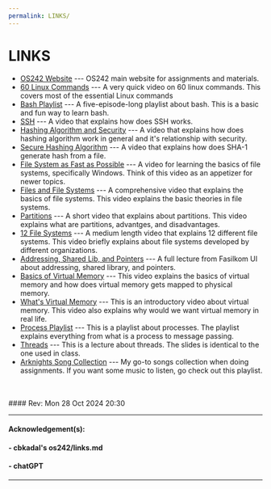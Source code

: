 ```yaml
---
permalink: LINKS/
---
```


# LINKS

- [OS242 Website](https://os.vlsm.org/) --- OS242 main website for assignments and materials.
- [60 Linux Commands](https://www.youtube.com/watch?v=gd7BXuUQ91w&list=WL&index=1) --- A very quick video on 60 linux commands. This covers most of the essential Linux commands
- [Bash Playlist](https://youtube.com/playlist?list=PLIhvC56v63IKioClkSNDjW7iz-6TFvLwS&si=uRHWw1Bd3HW-izdy) --- A five-episode-long playlist about bash. This is a basic and fun way to learn bash.
- [SSH](https://www.youtube.com/watch?v=ORcvSkgdA58) --- A video that explains how does SSH works.
- [Hashing Algorithm and Security](https://www.youtube.com/watch?v=b4b8ktEV4Bg) --- A video that explains how does hashing algorithm work in general and it's relationship with security.
- [Secure Hashing Algorithm](https://www.youtube.com/watch?v=DMtFhACPnTY) --- A video that explains how does SHA-1 generate hash from a file.
- [File System as Fast as Possible](https://www.youtube.com/watch?v=BV0-EPUYuQc) --- A video for learning the basics of file systems, specifically Windows. Think of this video as an appetizer for newer topics.
- [Files and File Systems](https://www.youtube.com/watch?v=KN8YgJnShPM&list=WL&index=3) --- A comprehensive video that explains the basics of file systems. This video explains the basic theories in file systems.
- [Partitions](https://www.youtube.com/watch?v=AeUM4kR67XQ&list=WL&index=2) --- A short video that explains about partitions. This video explains what are partitions, advantges, and disadvantages.
- [12 File Systems](https://www.youtube.com/watch?v=_h30HBYxtws&list=WL&index=1) --- A medium length video that explains 12 different file systems. This video briefly explains about file systems developed by different organizations.
- [Addressing, Shared Lib, and Pointers](https://www.youtube.com/watch?v=aQgyZGd1MhY) --- A full lecture from Fasilkom UI about addressing, shared library, and pointers.
- [Basics of Virtual Memory](https://www.youtube.com/watch?v=8yO2FBBfaB0) --- This video explains the basics of virtual memory and how does virtual memory gets mapped to physical memory.
- [What's Virtual Memory](https://youtu.be/5lFnKYCZT5o?si=CFanGIf_UpTcHWCt) --- This is an introductory video about virtual memory. This video also explains why would we want virtual memory in real life.
- [Process Playlist](https://www.youtube.com/playlist?list=PLBlnK6fEyqRgKl0MbI6kbI5ffNt7BF8Fn) --- This is a playlist about processes. The playlist explains everything from what is a process to message passing.
- [Threads](https://www.youtube.com/watch?v=mBCMbR8AHxg) --- This is a lecture about threads. The slides is identical to the one used in class.
- [Arknights Song Collection](https://youtube.com/playlist?list=PLYNMFG-_-1eOIeGjijtuTe124edSM1CZu&si=eP-pykvQBsP6iP_X) --- My go-to songs collection when doing assignments. If you want some music to listen, go check out this playlist.

<br>
<br>
#### Rev: Mon 28 Oct 2024 20:30
<hr>

#### Acknowledgement(s):

#### - cbkadal's os242/links.md

#### - chatGPT

<hr>
